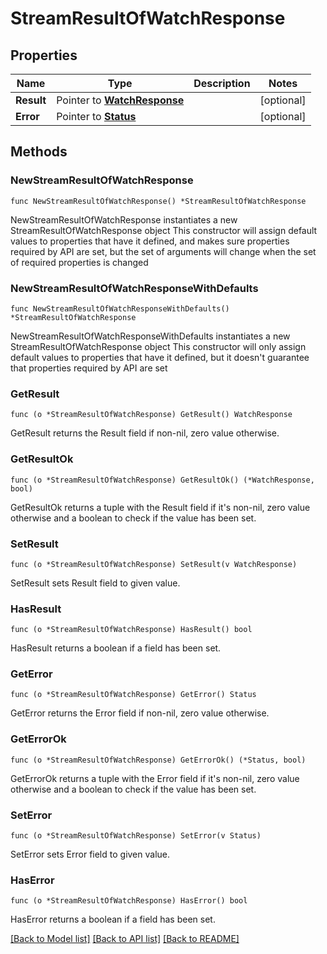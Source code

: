 # StreamResultOfWatchResponse

## Properties

Name | Type | Description | Notes
------------ | ------------- | ------------- | -------------
**Result** | Pointer to [**WatchResponse**](WatchResponse.md) |  | [optional] 
**Error** | Pointer to [**Status**](Status.md) |  | [optional] 

## Methods

### NewStreamResultOfWatchResponse

`func NewStreamResultOfWatchResponse() *StreamResultOfWatchResponse`

NewStreamResultOfWatchResponse instantiates a new StreamResultOfWatchResponse object
This constructor will assign default values to properties that have it defined,
and makes sure properties required by API are set, but the set of arguments
will change when the set of required properties is changed

### NewStreamResultOfWatchResponseWithDefaults

`func NewStreamResultOfWatchResponseWithDefaults() *StreamResultOfWatchResponse`

NewStreamResultOfWatchResponseWithDefaults instantiates a new StreamResultOfWatchResponse object
This constructor will only assign default values to properties that have it defined,
but it doesn't guarantee that properties required by API are set

### GetResult

`func (o *StreamResultOfWatchResponse) GetResult() WatchResponse`

GetResult returns the Result field if non-nil, zero value otherwise.

### GetResultOk

`func (o *StreamResultOfWatchResponse) GetResultOk() (*WatchResponse, bool)`

GetResultOk returns a tuple with the Result field if it's non-nil, zero value otherwise
and a boolean to check if the value has been set.

### SetResult

`func (o *StreamResultOfWatchResponse) SetResult(v WatchResponse)`

SetResult sets Result field to given value.

### HasResult

`func (o *StreamResultOfWatchResponse) HasResult() bool`

HasResult returns a boolean if a field has been set.

### GetError

`func (o *StreamResultOfWatchResponse) GetError() Status`

GetError returns the Error field if non-nil, zero value otherwise.

### GetErrorOk

`func (o *StreamResultOfWatchResponse) GetErrorOk() (*Status, bool)`

GetErrorOk returns a tuple with the Error field if it's non-nil, zero value otherwise
and a boolean to check if the value has been set.

### SetError

`func (o *StreamResultOfWatchResponse) SetError(v Status)`

SetError sets Error field to given value.

### HasError

`func (o *StreamResultOfWatchResponse) HasError() bool`

HasError returns a boolean if a field has been set.


[[Back to Model list]](../README.md#documentation-for-models) [[Back to API list]](../README.md#documentation-for-api-endpoints) [[Back to README]](../README.md)


